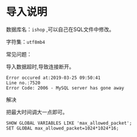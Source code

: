 # 导入说明

数据库名：`ishop` ,可以自己在SQL文件中修改。

字符集：`utf8mb4`



常见问题：

导入数据超时,导致连接断开。

```mysql
Error occured at:2019-03-25 09:50:41
Line no.:7520
Error Code: 2006 - MySQL server has gone away
```

解决

把最大时间调大一点即可。

```mysql
SHOW GLOBAL VARIABLES LIKE 'max_allowed_packet';
SET GLOBAL max_allowed_packet=1024*1024*16;
```







